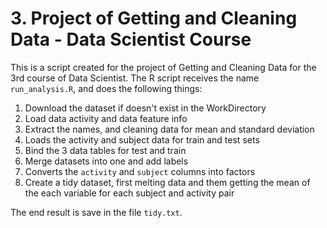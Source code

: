 # 3. Project of Getting and Cleaning Data - Data Scientist Course

This is a script created for the project of Getting and Cleaning Data for the 3rd course of Data Scientist.
The R script receives the name `run_analysis.R`, and does the following things:

1. Download the dataset if doesn't exist in the WorkDirectory
2. Load data activity and data feature info
3. Extract the names, and cleaning data for mean and standard deviation
4. Loads the activity and subject data for train and test sets
5. Bind the 3 data tables for test and train
6. Merge datasets into one and add labels
7. Converts the `activity` and `subject` columns into factors
8. Create a tidy dataset, first melting data and them getting the mean of the each variable for each subject and activity pair

The end result is save in the file `tidy.txt`.
